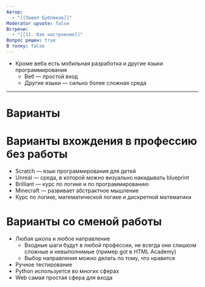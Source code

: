 ```yaml
---
Автор:
  - "[[Павел Бубликов]]"
Moderator upvote: false
Встречи:
  - "[[11. Как настроение]]"
Вопрос решен: true
В топку: false
---
```

- Кроме веба есть мобильная разработка и другие языки программирования
    - Веб — простой вход
    - Другие языки — сильно более сложная среда

---

# Варианты

# Варианты вхождения в профессию без работы

- Scratch — язык программирования для детей
- Unreal — среда, в которой можно визуально накидывать blueprint
- Brilliant — курс по логике и по программированию
- Minecraft — развивает абстрактное мышление
- Курс по логике, математической логике и дискретной математики

  

# Варианты со сменой работы

- Любая школа и любое направление
    - Входные шаги будут в любой профессии, не всегда они слишком сложные и невыполнимые (пример got в HTML Academy)
    - Выбор направления можно делать по тому, что нравится
- Ручное тестирование
- Python используется во многих сферах
- Web самая простая сфера для входа